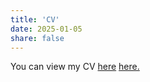 ```yaml
---
title: 'CV'
date: 2025-01-05
share: false
---
```


You can view my CV [here](/uploads/cv.pdf)
  <a href="/uploads/cv.pdf" target="_blank" class="btn btn-primary">
    here.
  </a>
